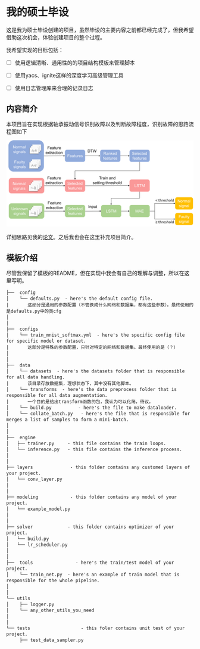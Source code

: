 # 我的硕士毕设

这是我为硕士毕设创建的项目，虽然毕设的主要内容之前都已经完成了，但我希望借助这次机会，体验创建项目的整个过程。

我希望实现的目标包括：

- [ ] 使用逻辑清晰、通用性的的项目结构模板来管理脚本

- [ ] 使用yacs、ignite这样的深度学习高级管理工具
- [ ] 使用日志管理库来合理的记录日志

## 内容简介

本项目旨在实现根据轴承振动信号识别故障以及判断故障程度，识别故障的思路流程图如下

![flowchart](.\resource\img\flowchart.png)

详细思路见我的[论文](.\resource\doc\paper.docx)。之后我也会在这里补充项目简介。

## 模板介绍

尽管我保留了模板的README，但在实现中我会有自己的理解与调整，所以在这里写明。

```
├──  config
│    └── defaults.py  - here's the default config file.
|       这部分是通用的参数配置（不管换成什么网络和数据集，都有这些参数）。最终使用的是defaults.py中的类cfg
│
│
├──  configs  
│    └── train_mnist_softmax.yml  - here's the specific config file for specific model or dataset.
|       这部分是特殊的参数配置，只针对特定的网络和数据集。最终使用的是（？）
│ 
│
├──  data  
│    └── datasets  - here's the datasets folder that is responsible for all data handling.
|       该目录存放数据集，理想状态下，其中没有其他脚本。
│    └── transforms  - here's the data preprocess folder that is responsible for all data augmentation.
|       一个目的是给出transform函数的包，我认为可以化简，待议。
│    └── build.py  		   - here's the file to make dataloader.
│    └── collate_batch.py   - here's the file that is responsible for merges a list of samples to form a mini-batch.
│
│
├──  engine
│   ├── trainer.py     - this file contains the train loops.
│   └── inference.py   - this file contains the inference process.
│
│
├── layers              - this folder contains any customed layers of your project.
│   └── conv_layer.py
│
│
├── modeling            - this folder contains any model of your project.
│   └── example_model.py
│
│
├── solver             - this folder contains optimizer of your project.
│   └── build.py
│   └── lr_scheduler.py
│   
│ 
├──  tools                - here's the train/test model of your project.
│    └── train_net.py  - here's an example of train model that is responsible for the whole pipeline.
│ 
│ 
└── utils
│    ├── logger.py
│    └── any_other_utils_you_need
│ 
│ 
└── tests					- this foler contains unit test of your project.
     ├── test_data_sampler.py
```